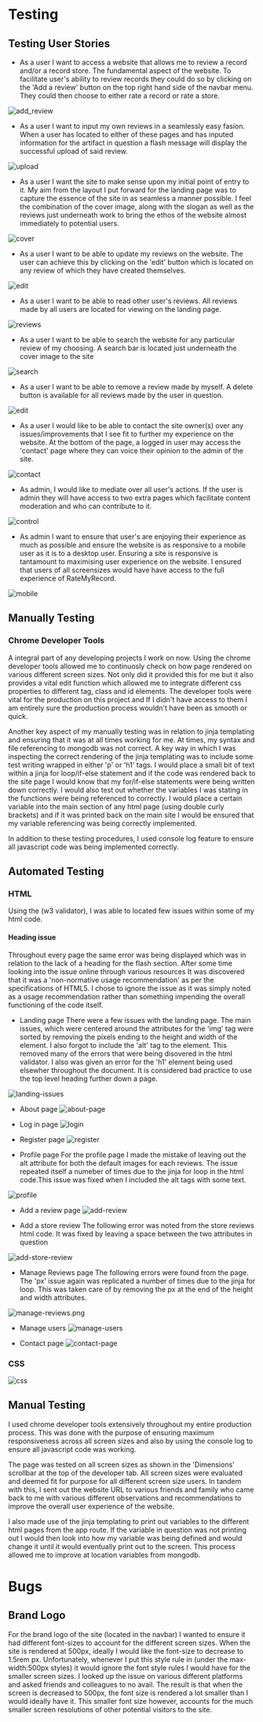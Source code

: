 # Testing 
## Testing User Stories

- As a user I want to access a website that allows me to review a record and/or a record store. 
The fundamental aspect of the website. To facilitate user's ability to review records they could do so by clicking on the 'Add a review' button on the top right hand side of the navbar menu. They could then choose to either rate a record or rate a store. 

![add_review](static/images/add_review.png)

- As a user I want to input my own reviews in a seamlessly easy fasion.
When a user has located to either of these pages and has inputed information for the artifact in question a flash message will display the successful upload of said review.

![upload](static/images/upload.png)

- As a user I want the site to make sense upon my initial point of entry to it.
My aim from the layout I put forward for the landing page was to capture the essence of the site in as seamless a manner possible. I feel the combination of the cover image, along with the slogan as well as the reviews just underneath work to bring the ethos of the website almost immediately to potential users.

![cover](static/images/cover.png)

- As a user I want to be able to update my reviews on the website.
The user can achieve this by clicking on the 'edit' button which is located on any review of which they have created themselves.

![edit](static/images/edit.png)

- As a user I want to be able to read other user's reviews.
All reviews made by all users are located for viewing on the landing page.

![reviews](static/images/reviews.png)

- As a user I want to be able to search the website for any particular review of my choosing.
A search bar is located just underneath the cover image to the site

![search](static/images/search.png)

- As a user I want to be able to remove a review made by myself.
A delete button is available for all reviews made by the user in question.

![edit](static/images/edit.png)

- As a user I would like to be able to contact the site owner(s) over any issues/improvements that I see fit to further my experience on the website.
At the bottom of the page, a logged in user may access the 'contact' page where they can voice their opinion to the admin of the site.

![contact](static/images/contact.png)

- As admin, I would like to mediate over all user's actions.
If the user is admin they will have access to two extra pages which facilitate content moderation and who can contribute to it. 

![control](static/images/control.png)

- As admin I want to ensure that user's are enjoying their experience as much as possible and ensure the website is as responsive to a mobile user as it is to a desktop user.
Ensuring a site is responsive is tantamount to maximising user experience on the website. I ensured that users of all screensizes would have have access to the full experience of RateMyRecord.

![mobile](static/images/mobile.png)

## Manually Testing

### Chrome Developer Tools

A integral part of any developing projects I work on now. Using the chrome developer tools allowed me to continuosly check on how page rendered on various different screen sizes. Not only did it provided this for me but it also provides a vital edit function which allowed me to integrate different css properties to different tag, class and id elements. The developer tools were vital for the production on this project and If I didn't have access to them I am entirely sure the production process wouldn't have been as smooth or quick.

Another key aspect of my manually testing was in relation to jinja templating and ensuring that it was at all times working for me. At times, my syntax and file referencing to mongodb was not correct. A key way in which I was inspecting the correct rendering of the jinja templating was to include some test writing wrapped in either 'p' or 'h1' tags. I would place a small bit of text within a jinja for loop/if-else statement and if the code was rendered back to the site page I would know that my for/if-else statements were being written down correctly. I would also test out whether the variables I was stating in the functions were being referenced to correctly. I would place a certain variable into the main section of any html page (using double curly brackets) and if it was printed back on the main site I would be ensured that my variable referencing was being correctly implemented.

In addition to these testing procedures, I used console log feature to ensure all javascript code was being implemented correctly.

## Automated Testing

### HTML

Using the (w3 validator), I was able to located few issues within some of my html code.

#### Heading issue
Throughout every page the same error was being displayed which was in relation to the lack of a heading for the flash section. After some time looking into the issue online through various resources It was discovered that it was a 'non-normative usage recommendation' as per the specifications of HTML5. I chose to ignore the issue as it was simply noted as a usage recommendation rather than something impending the overall functioning of the code itself.

- Landing page 
There were a few issues with the landing page. The main issues, which were centered around the attributes for the 'img' tag were sorted by removing the pixels ending to the height and width of the element. I also forgot to include the 'alt' tag to the element. This removed many of the errors that were being disovered in the html validator. I also was given an error for the 'h1' element being used elsewher throughout the document. It is considered bad practice to use the top level heading further down a page.

![landing-issues](static/images/testing/landing-issues.png)

- About page
![about-page](static/images/testing/about-page.png)

- Log in page
![login](static/images/testing/login.png)

- Register page
![register](static/images/testing/register.png)

- Profile page
For the profile page I made the mistake of leaving out the alt attribute for both the default images for each reviews. The issue repeated itself a numeber of times due to the jinja for loop in the html code.This issue was fixed when I included the alt tags with some text.

![profile](static/images/testing/profile.png)

- Add a review page
![add-review](static/images/testing/add-review.png)

- Add a store review
The following error was noted from the store reviews html code. It was fixed by leaving a space between the two attributes in question

![add-store-review](static/images/testing/add-store-review.png)

- Manage Reviews page
The following errors were found from the page. The 'px' issue again was replicated a number of times due to the jinja for loop. This was taken care of by removing the px at the end of the height and width attributes. 

![manage-reviews.png](static/images/testing/manage-reviews.png)

- Manage users
![manage-users](static/images/testing/manage-users.png)

- Contact page
![contact-page](static/images/testing/contact-page.png)

### CSS

![css](static/images/testing/css.png)

## Manual Testing

I used chrome developer tools extensively throughout my entire production process. This was done with the purpose of ensuring maximum responsiveness across all screen sizes and also by using the console log to ensure all javascript code was working. 

The page was tested on all screen sizes as shown in the 'Dimensions' scrollbar at the top of the developer tab. All screen sizes were evaluated and deemed fit for purpose for all different screen size users. In tandem with this, I sent out the website URL to various friends and family who came back to me with various different observations and recommendations to improve the overall user experience of the website.

I also made use of the jinja templating to print out variables to the different html pages from the app route. If the variable in question was not printing out I would then look into how my variable was being defined and would change it until it would eventually print out to the screen. This process allowed me to improve at location variables from mongodb.


# Bugs

## Brand Logo

For the brand logo of the site (located in the navbar) I wanted to ensure it had different font-sizes to account for the different screen sizes. When the site is rendered at 500px, ideally I would like the font-size to decrease to 1.5rem px. Unfortunately, whenever I put this style rule in (under the max-width:500px styles) it would ignore the font style rules I would have for the smaller screen sizes. I looked up the issue on various different platforms and asked friends and colleagues to no avail. The result is that when the screen is decreased to 500px, the font size is rendered a lot smaller than I would ideally have it. This smaller font size however, accounts for the much smaller screen resolutions of other potential visitors to the site.
